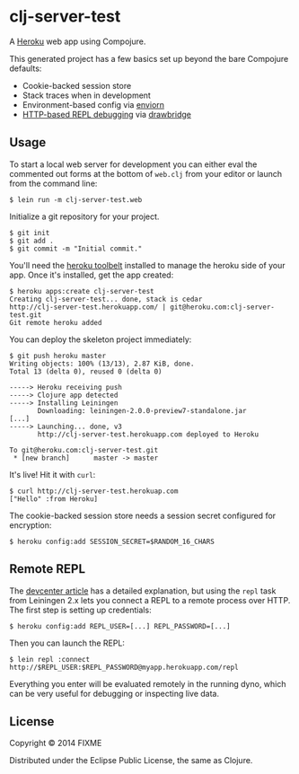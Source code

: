 # clj-server-test

A [Heroku](http://www.heroku.com) web app using Compojure.

This generated project has a few basics set up beyond the bare Compojure defaults:

* Cookie-backed session store
* Stack traces when in development
* Environment-based config via [enviorn](https://github.com/weavejester/environ)
* [HTTP-based REPL debugging](https://devcenter.heroku.com/articles/debugging-clojure) via [drawbridge](https://github.com/cemerick/drawbridge)

## Usage

To start a local web server for development you can either eval the
commented out forms at the bottom of `web.clj` from your editor or
launch from the command line:

    $ lein run -m clj-server-test.web

Initialize a git repository for your project.

    $ git init
    $ git add .
    $ git commit -m "Initial commit."

You'll need the [heroku toolbelt](https://toolbelt.herokuapp.com)
installed to manage the heroku side of your app. Once it's installed,
get the app created:

    $ heroku apps:create clj-server-test
    Creating clj-server-test... done, stack is cedar
    http://clj-server-test.herokuapp.com/ | git@heroku.com:clj-server-test.git
    Git remote heroku added

You can deploy the skeleton project immediately:

    $ git push heroku master
    Writing objects: 100% (13/13), 2.87 KiB, done.
    Total 13 (delta 0), reused 0 (delta 0)

    -----> Heroku receiving push
    -----> Clojure app detected
    -----> Installing Leiningen
           Downloading: leiningen-2.0.0-preview7-standalone.jar
    [...]
    -----> Launching... done, v3
           http://clj-server-test.herokuapp.com deployed to Heroku

    To git@heroku.com:clj-server-test.git
     * [new branch]      master -> master

It's live! Hit it with `curl`:

    $ curl http://clj-server-test.herokuap.com
    ["Hello" :from Heroku]

The cookie-backed session store needs a session secret configured for encryption:

    $ heroku config:add SESSION_SECRET=$RANDOM_16_CHARS

## Remote REPL

The [devcenter article](https://devcenter.heroku.com/articles/debugging-clojure)
has a detailed explanation, but using the `repl` task from Leiningen
2.x lets you connect a REPL to a remote process over HTTP. The first
step is setting up credentials:

    $ heroku config:add REPL_USER=[...] REPL_PASSWORD=[...]

Then you can launch the REPL:

    $ lein repl :connect http://$REPL_USER:$REPL_PASSWORD@myapp.herokuapp.com/repl

Everything you enter will be evaluated remotely in the running dyno,
which can be very useful for debugging or inspecting live data.

## License

Copyright © 2014 FIXME

Distributed under the Eclipse Public License, the same as Clojure.
